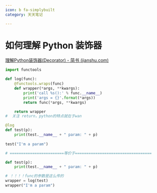 ```yaml
---
icon: b fa-simplybuilt
category: 天天笔记

---
```


# 如何理解 Python 装饰器

[理解Python装饰器(Decorator) - 简书 (jianshu.com)](https://www.jianshu.com/p/ee82b941772a)

```python
import functools

def log(func):
    @functools.wraps(func)
    def wrapper(*args, **kwargs):
        print('call %s():' % func.__name__)
        print('args = {}'.format(*args))
        return func(*args, **kwargs)

    return wrapper
#  关注 return，python的特点就在于wan

@log
def test(p):
    print(test.__name__ + " param: " + p)
    
test("I'm a param")

# ========================等价于==================================

def test(p):
    print(test.__name__ + " param: " + p)

# ！！！！func的参数是这么传的
wrapper = log(test)
wrapper("I'm a param")
```